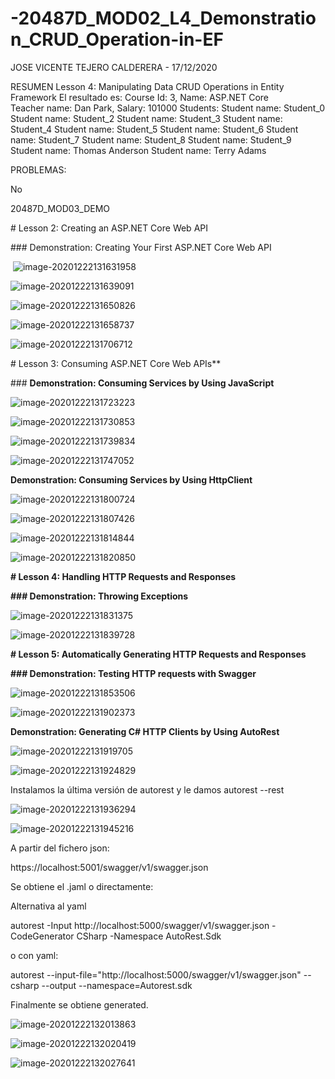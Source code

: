 # -20487D_MOD02_L4_Demonstration_CRUD_Operation-in-EF

JOSE VICENTE TEJERO CALDERERA - 17/12/2020

RESUMEN
Lesson 4: Manipulating Data
CRUD Operations in Entity Framework
El resultado es:
Course Id: 3, Name: ASP.NET Core      
Teacher name: Dan Park, Salary: 101000
Students:
        Student name: Student_0
        Student name: Student_2
        Student name: Student_3
        Student name: Student_4
        Student name: Student_5
        Student name: Student_6
        Student name: Student_7
        Student name: Student_8
        Student name: Student_9
        Student name: Thomas Anderson
        Student name: Terry Adams
  
PROBLEMAS:

No
 

 

 

20487D_MOD03_DEMO

 

\# Lesson 2: Creating an ASP.NET Core Web API

 

\### Demonstration: Creating Your First ASP.NET Core Web API

 

​                               ![image-20201222131631958](image-20201222131631958.png)

 

 ![image-20201222131639091](image-20201222131639091.png)

 

![image-20201222131650826](image-20201222131650826.png)

![image-20201222131658737](image-20201222131658737.png)

![image-20201222131706712](image-20201222131706712.png)

 

\# Lesson 3: Consuming ASP.NET Core Web APIs** 

 

\### **Demonstration: Consuming Services by Using JavaScript**



![image-20201222131723223](image-20201222131723223.png)

![image-20201222131730853](C:\Users\josev\AppData\Roaming\Typora\typora-user-images\image-20201222131730853.png)

![image-20201222131739834](image-20201222131739834.png)



![image-20201222131747052](image-20201222131747052.png)

**Demonstration: Consuming Services by Using HttpClient**



![image-20201222131800724](image-20201222131800724.png)

![image-20201222131807426](image-20201222131807426.png)

![image-20201222131814844](image-20201222131814844.png)

![image-20201222131820850](image-20201222131820850.png)

**# Lesson 4: Handling HTTP Requests and Responses**

**### Demonstration: Throwing Exceptions**

![image-20201222131831375](image-20201222131831375.png)

![image-20201222131839728](image-20201222131839728.png)

**# Lesson 5: Automatically Generating HTTP Requests and Responses**

 

**### Demonstration: Testing HTTP requests with Swagger**



![image-20201222131853506](image-20201222131853506.png)



![image-20201222131902373](image-20201222131902373.png)



**Demonstration: Generating C# HTTP Clients by Using AutoRest**



![image-20201222131919705](image-20201222131919705.png)

![image-20201222131924829](image-20201222131924829.png)

Instalamos la última versión de autorest y le damos autorest --rest

![image-20201222131936294](image-20201222131936294.png)

![image-20201222131945216](image-20201222131945216.png)

A partir del fichero json:

https://localhost:5001/swagger/v1/swagger.json

Se obtiene el .jaml o directamente:

 

Alternativa al yaml

autorest -Input http://localhost:5000/swagger/v1/swagger.json -CodeGenerator CSharp -Namespace AutoRest.Sdk

o con yaml:

 autorest --input-file="http://localhost:5000/swagger/v1/swagger.json" --csharp --output --namespace=Autorest.sdk

 

Finalmente se obtiene generated.

![image-20201222132013863](image-20201222132013863.png)

![image-20201222132020419](image-20201222132020419.png)

![image-20201222132027641](image-20201222132027641.png)
